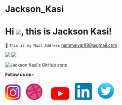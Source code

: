 # Jackson_Kasi

# Hi <img src="https://raw.githubusercontent.com/MartinHeinz/MartinHeinz/master/wave.gif" width="30px" margin-left="200px">, this is **Jackson Kasi!**
:email: ```This is my Mail Address```  nammalvar888@gmail.com
<br/>

<img src="https://media.giphy.com/media/LmNwrBhejkK9EFP504/giphy.gif" width="165px" />    <img src="https://github-readme-stats.vercel.app/api/top-langs/?username=anuraghazra&layout=compact"  margin-left="-100px" />

![Jackson Kasi's GitHub stats](https://github-readme-stats.vercel.app/api?username=anuraghazra&show_icons=true&theme=radical)

**Follow us on~**
<br/>


<a href="https://www.instagram.com/jacksonkasi555/" title="#Instagram Jacksonkasi555 " ><img src="https://github.com/nandhahacker1/img/blob/main/png-clipart-logo-computer-icons-instagram-instagram-application-logo-text-trademark-removebg-preview.png" width="50" /></a>
<a href="https://dribbble.com/Jacksonkasi555" title="#Dribble Jacksonkasi555 " ><img src="https://github.com/nandhahacker1/img/blob/main/png-clipart-dribbble-logo-graphic-design-design-purple-logo-removebg-preview.png" width="80" /></a>
<a href="https://www.youtube.com/channel/UCVkmibxIF-uFmKTpDvZdDIw" title="#Youtube Art Thamizha"  ><img src="https://github.com/nandhahacker1/img/blob/main/png-clipart-youtube-logo-youtube-angle-logo-removebg-preview.png" width="80" /></a>
<a href="https://www.linkedin.com/in/jackson-kasi-6217541b8/" title="#Linkedin Jackson-kasi" ><img src="https://github.com/nandhahacker1/img/blob/main/png-clipart-in-logo-linkedin-diduco-ab-icon-linkedin-blue-angle-removebg-preview.png"  width="70" /></a>
<a href="https://twitter.com/Jacksonkasi11" title="#Instagram Jacksonkasi111" ><img src="https://github.com/nandhahacker1/img/blob/main/png-clipart-clay-os-6-a-macos-icon-twitter-tweeter-icon-removebg.png" width="60" /></a>


